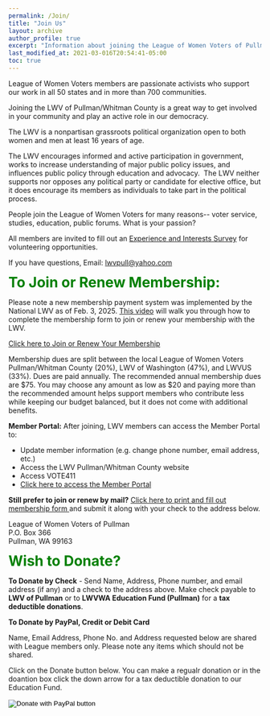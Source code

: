 ```yaml
---
permalink: /Join/
title: "Join Us"
layout: archive
author_profile: true
excerpt: "Information about joining the League of Women Voters of Pullman"
last_modified_at: 2021-03-016T20:54:41-05:00
toc: true
---
```


League of Women Voters members are passionate activists who support our work in all 50 states and in more than 700 communities.

Joining the LWV of Pullman/Whitman County is a great way to get involved in your community and play an active role in our democracy.

The LWV is a nonpartisan grassroots political organization open to both women and men at least 16 years of age.

The LWV encourages informed and active participation in government, works to increase understanding of major public policy issues, and influences public policy through education and advocacy.  The LWV neither supports nor opposes any political party or candidate for elective office, but it does encourage its members as individuals to take part in the political process.

People join the League of Women Voters for many reasons-- voter service, studies, education, public forums. What is your passion?

All members are invited to fill out an [Experience and Interests Survey](https://lwvpullman.org/assets/PDFs/2022-09-Experience_Interests_Survey.pdf) for volunteering opportunities. 

If you have questions, Email: [lwvpull@yahoo.com](mailto:lwvpull@yahoo.com)

<span style="color:green; font-size:2em;"> **To Join or Renew Membership:** </span>

Please note a new membership payment system was implemented by the National LWV as of Feb. 3, 2025. [This video](https://vimeo.com/1046821379/ac6c340f06?share=copy) will walk you through how to complete the membership form to join or renew your membership with the LWV.

[Click here to Join or Renew Your Membership](https://portal.lwv.org/membership?state=WA&league=0012E00001usONXQA2&referral_source=League%20Website)

Membership dues are split between the local League of Women Voters Pullman/Whitman County (20%), LWV of Washington (47%), and LWVUS (33%). Dues are paid annually.  The recommended annual membership dues are $75.  You may choose any amount as low as $20 and paying more than the recommended amount helps support members who contribute less while keeping our budget balanced, but it does not come with additional benefits.

<b>Member Portal:</b> After joining, LWV members can access the Member Portal to:
* Update member information (e.g. change phone number, email address, etc.)
* Access the LWV Pullman/Whitman County website
* Access VOTE411
* [Click here to access the Member Portal](https://portal.lwv.org/)
  
<b>Still prefer to join or renew by mail?</b>
[Click here to print and fill out membership form ](https://lwvpullman.org/assets/PDFs/2022-08-Membership_Form.pdf) and submit it along with your check to the address below.

League of Women Voters of Pullman  
P.O. Box 366  
Pullman, WA 99163

<span style="color:green; font-size:2em;"> **Wish to Donate?** </span>

<b>To Donate by Check</b> - Send Name, Address, Phone number, and email address (if any) and a check to the address above.  Make check payable to <b>LWV of Pullman</b> or to <b>LWVWA Education Fund (Pullman)</b> for a <b>tax deductible donations</b>.

<b>To Donate by PayPal, Credit or Debit Card</b>

Name, Email Address, Phone No. and Address requested below are shared with League members only.  Please note any items which should not be shared.

Click on the Donate button below.  You can make a regualr donation or in the doantion box click the down arrow for a tax deductible donation to our Education Fund. 

<form action="https://www.paypal.com/cgi-bin/webscr" method="post" target="_top">
<input type="hidden" name="cmd" value="_s-xclick" />
<input type="hidden" name="hosted_button_id" value="4CWWA5ZGYNNHJ" />
<input type="image" src="https://www.paypalobjects.com/en_US/i/btn/btn_donateCC_LG.gif" border="0" name="submit" title="PayPal - The safer, easier way to pay online!" alt="Donate with PayPal button" />
<img alt="" border="0" src="https://www.paypal.com/en_US/i/scr/pixel.gif" width="1" height="1" />
</form>
